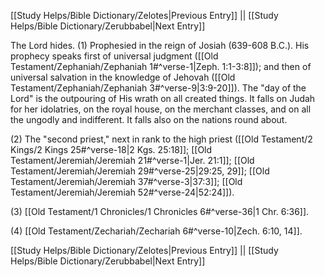 [[Study Helps/Bible Dictionary/Zelotes|Previous Entry]]  ||  [[Study Helps/Bible Dictionary/Zerubbabel|Next Entry]]

 The Lord hides. (1) Prophesied in the reign of Josiah (639-608 B.C.). His prophecy speaks first of universal judgment ([[Old Testament/Zephaniah/Zephaniah 1#^verse-1|Zeph. 1:1-3:8]]); and then of universal salvation in the knowledge of Jehovah ([[Old Testament/Zephaniah/Zephaniah 3#^verse-9|3:9-20]]). The "day of the Lord" is the outpouring of His wrath on all created things. It falls on Judah for her idolatries, on the royal house, on the merchant classes, and on all the ungodly and indifferent. It falls also on the nations round about.

 (2) The "second priest," next in rank to the high priest ([[Old Testament/2 Kings/2 Kings 25#^verse-18|2 Kgs. 25:18]]; [[Old Testament/Jeremiah/Jeremiah 21#^verse-1|Jer. 21:1]]; [[Old Testament/Jeremiah/Jeremiah 29#^verse-25|29:25, 29]]; [[Old Testament/Jeremiah/Jeremiah 37#^verse-3|37:3]]; [[Old Testament/Jeremiah/Jeremiah 52#^verse-24|52:24]]).

 (3) [[Old Testament/1 Chronicles/1 Chronicles 6#^verse-36|1 Chr. 6:36]].

 (4) [[Old Testament/Zechariah/Zechariah 6#^verse-10|Zech. 6:10, 14]].

[[Study Helps/Bible Dictionary/Zelotes|Previous Entry]]  ||  [[Study Helps/Bible Dictionary/Zerubbabel|Next Entry]]